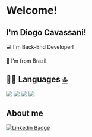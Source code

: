 # Welcome!

 

## I'm Diogo Cavassani!

 

:computer: I'm Back-End Developer!

:house_with_garden: I’m from Brazil.

## 👩‍💻 Languages [🔝](#welcome-badges-4-readmemd-profile)
<img src="https://img.shields.io/badge/.NET-512BD4?style=for-the-badge&logo=dotnet&logoColor=white"/> <img src="https://img.shields.io/badge/Flutter-02569B?style=for-the-badge&logo=flutter&logoColor=white"/> <img src="https://img.shields.io/badge/Angular-DD0031?style=for-the-badge&logo=angular&logoColor=white"/> <img src="https://img.shields.io/badge/Angular-DD0031?style=for-the-badge&logo=angular&logoColor=white"/>
 

## About me

[![Linkedin Badge](https://img.shields.io/badge/-LinkedIn-blue?style=flat-square&logo=Linkedin&logoColor=white&link=https://www.linkedin.com/in/diogo-cavassani/)](https://www.linkedin.com/in/diogo-cavassani/)


